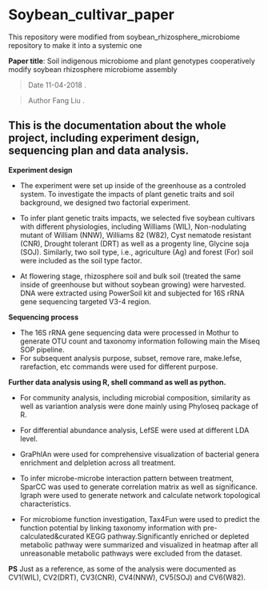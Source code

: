 # Soybean_cultivar_paper
This repository were modified from soybean_rhizosphere_microbiome repository to make it into a systemic one


**Paper title**: Soil indigenous microbiome and plant genotypes cooperatively modify soybean rhizosphere microbiome assembly
  
> Date 11-04-2018 . 

> Author Fang Liu . 

This is the documentation about the whole project, including experiment design, sequencing plan and data analysis.
------

**Experiment design**

 * The experiment were set up inside of the greenhouse as a controled system. To investigate the impacts of plant genetic traits and soil background, we designed two factorial experiment.
 * To infer plant genetic traits impacts, we selected five soybean cultivars with different physiologies, including Williams (WIL), Non-nodulating mutant of William (NNW), Williams 82 (W82), Cyst nematode resistant (CNR), Drought tolerant (DRT) as well as a progenty line, Glycine soja (SOJ). Similarly, two soil type, i.e., agriculture (Ag) and forest (For) soil were included as the soil type factor.

 * At flowering stage, rhizosphere soil and bulk soil (treated the same inside of greenhouse but without soybean growing) were harvested. DNA were extracted using PowerSoil kit and subjected for 16S rRNA gene sequencing targeted V3-4 region.

**Sequencing process**

 * The 16S rRNA gene sequencing data were processed in Mothur to generate OTU count and taxonomy information following main the Miseq SOP pipeline.
 * For subsequent analysis purpose, subset, remove rare, make.lefse, rarefaction, etc commands were used for different purpose.

**Further data analysis using R, shell command as well as python.**

 * For community analysis, including microbial composition, similarity as well as variantion analysis were done mainly using Phyloseq package of R.

 * For differential abundance analysis, LefSE were used at different LDA level.

 * GraPhlAn were used for comprehensive visualization of bacterial genera enrichment and delpletion across all treatment.

 * To infer microbe-microbe interaction pattern between treatment, SparCC was used to generate correlation matrix as well as significance. Igraph were used to generate network and calculate network topological characteristics.

 * For microbiome function investigation, Tax4Fun were used to predict the function potential by linking taxonomy information with pre-calculated&curated KEGG pathway.Significantly enriched or depleted metabolic pathway were summarized and visualized in heatmap after all unreasonable metabolic pathways were excluded from the dataset.

**PS** Just as a reference, as some of the analysis were documented as CV1(WIL), CV2(DRT), CV3(CNR), CV4(NNW), CV5(SOJ) and CV6(W82).
